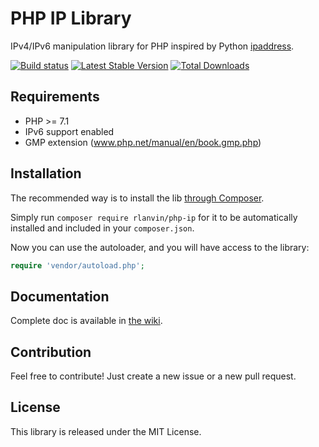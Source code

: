 # PHP IP Library

IPv4/IPv6 manipulation library for PHP inspired by Python [ipaddress](https://docs.python.org/dev/library/ipaddress.html).

[![Build status](https://github.com/rlanvin/php-ip/workflows/Tests/badge.svg)](https://github.com/rlanvin/php-ip/actions)
[![Latest Stable Version](https://poser.pugx.org/rlanvin/php-ip/v/stable)](https://packagist.org/packages/rlanvin/php-ip)
[![Total Downloads](https://poser.pugx.org/rlanvin/php-ip/downloads)](https://packagist.org/packages/rlanvin/php-ip)

## Requirements

- PHP >= 7.1
- IPv6 support enabled
- GMP extension (www.php.net/manual/en/book.gmp.php)

## Installation

The recommended way is to install the lib [through Composer](http://getcomposer.org/).

Simply run `composer require rlanvin/php-ip` for it to be automatically installed and included in your `composer.json`.

Now you can use the autoloader, and you will have access to the library:

```php
require 'vendor/autoload.php';
```

## Documentation

Complete doc is available in [the wiki](https://github.com/rlanvin/php-ip/wiki).

## Contribution

Feel free to contribute! Just create a new issue or a new pull request.

## License

This library is released under the MIT License.
